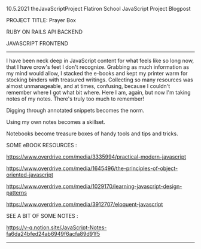 10.5.2021
theJavaScriptProject
Flatiron School JavaScript Project Blogpost

PROJECT TITLE: Prayer Box

RUBY ON RAILS API BACKEND

JAVASCRIPT FRONTEND

---------------------------------------------------------------------------

I have been neck deep in JavaScript content for what feels like so long now, that I have crow's feet I don't recognize. Grabbing as much information as my mind would allow, I stacked the e-books and kept my printer warm for stocking binders with treasured writings. Collecting so many resources was almost unmanageable, and at times, confusing, because I couldn't remember where I got what bit where. Here I am, again, but now I'm taking notes of my notes. There's truly too much to remember!

Digging through annotated snippets becomes the norm.

Using my own notes becomes a skillset.

Notebooks become treasure boxes of handy tools and tips and tricks.



SOME eBOOK RESOURCES : 

https://www.overdrive.com/media/3335994/practical-modern-javascript

https://www.overdrive.com/media/1645496/the-principles-of-object-oriented-javascript

https://www.overdrive.com/media/1029170/learning-javascript-design-patterns

https://www.overdrive.com/media/3912707/eloquent-javascript



SEE A BIT OF SOME NOTES : 

https://v-q.notion.site/JavaScript-Notes-fa6da24bfed24ab6949f6acfa89d91f5

---------------------------------------------------------------------------
